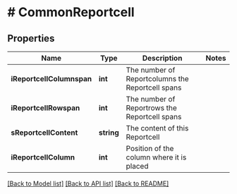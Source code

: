 # # CommonReportcell

## Properties

Name | Type | Description | Notes
------------ | ------------- | ------------- | -------------
**iReportcellColumnspan** | **int** | The number of Reportcolumns the Reportcell spans |
**iReportcellRowspan** | **int** | The number of Reportrows the Reportcell spans |
**sReportcellContent** | **string** | The content of this Reportcell |
**iReportcellColumn** | **int** | Position of the column where it is placed |

[[Back to Model list]](../../README.md#models) [[Back to API list]](../../README.md#endpoints) [[Back to README]](../../README.md)
